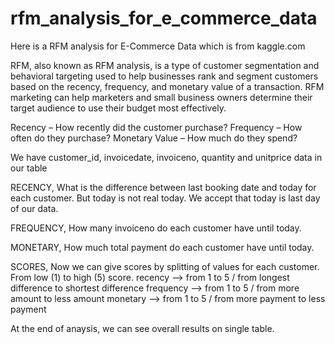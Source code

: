 # rfm_analysis_for_e_commerce_data
Here is a RFM analysis for E-Commerce Data which is from kaggle.com

RFM, also known as RFM analysis, is a type of customer segmentation and behavioral targeting used to help businesses rank and segment customers based on the recency, frequency, and monetary value of a transaction. RFM marketing can help marketers and small business owners determine their target audience to use their budget most effectively.

Recency – How recently did the customer purchase?
Frequency – How often do they purchase?
Monetary Value – How much do they spend?

We have customer_id, invoicedate, invoiceno, quantity and unitprice data in our table

RECENCY,
What is the difference between last booking date and today for each customer. 
But today is not real today. We accept that today is last day of our data.
 

FREQUENCY,
How many invoiceno do each customer have until today. 


MONETARY,
How much total payment do each customer have until today. 

SCORES, 
Now we can give scores by splitting of values for each customer.  From low (1) to high (5) score. 
recency   --> from 1 to 5 / from longest difference to shortest difference 
frequency --> from 1 to 5 / from more amount to less amount
monetary  --> from 1 to 5 / from more payment to less payment

At the end of anaysis, we can see overall results on single table. 
